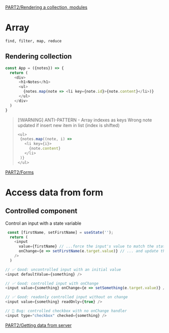 [PART2/Rendering a collection, modules](https://fullstackopen.com/en/part2/rendering_a_collection_modules)

# Array
`find, filter, map, reduce`

## Rendering collection
```javascript
const App = ({notes}) => {
  return (
    <div>
      <h1>Notes</h1>
      <ul>
        {notes.map(note => <li key={note.id}>{note.content}</li>)}
      </ul>
    </div>
  )
}
```
>[!WARNING] ANTI-PATTERN - Array indexes as keys
> Wrong note updated if insert new item in list (index is shifted)
> ```js
> <ul>
>  {notes.map((note, i) => 
>    <li key={i}>
>      {note.content}
>    </li>
>  )}
></ul>
> ```

[PART2/Forms](https://fullstackopen.com/en/part2/forms)
# Access data from form

## Controlled component
Control an input with a state variable
```js
 const [firstName, setFirstName] = useState(''); 
  return (
    <input
      value={firstName} // ...force the input's value to match the state variable...
      onChange={e => setFirstName(e.target.value)} // ... and update the state variable on any edits!
    />
  )
```

```js
// ✅ Good: uncontrolled input with an initial value
<input defaultValue={something} />

// ✅ Good: controlled input with onChange
<input value={something} onChange={e => setSomething(e.target.value)} />

// ✅ Good: readonly controlled input without on change
<input value={something} readOnly={true} />

// 🔴 Bug: controlled checkbox with no onChange handler
<input type="checkbox" checked={something} />
```


[PART2/Getting data from server](https://fullstackopen.com/en/part2/getting_data_from_server)
#
